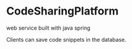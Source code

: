 # CodeSharingPlatform
web service built with java spring

Clients can save code snippets in the database.

